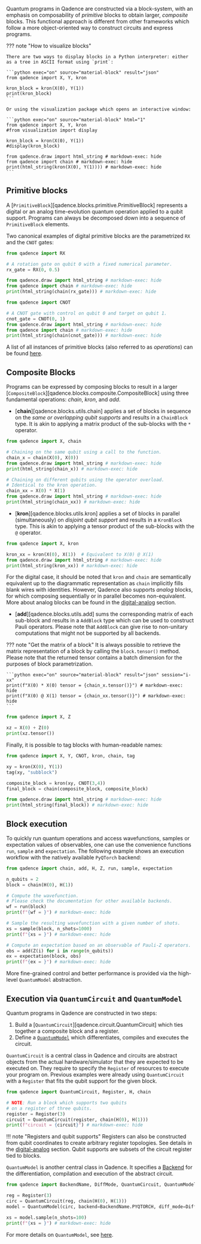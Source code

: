 Quantum programs in Qadence are constructed via a block-system, with an emphasis on composability of
*primitive* blocks to obtain larger, *composite* blocks. This functional approach is different from other frameworks
which follow a more object-oriented way to construct circuits and express programs.

??? note "How to visualize blocks"

	There are two ways to display blocks in a Python interpreter: either as a tree in ASCII format using `print`:

	```python exec="on" source="material-block" result="json"
	from qadence import X, Y, kron

	kron_block = kron(X(0), Y(1))
	print(kron_block)
	```

	Or using the visualization package which opens an interactive window:

	```python exec="on" source="material-block" html="1"
	from qadence import X, Y, kron
	#from visualization import display

	kron_block = kron(X(0), Y(1))
	#display(kron_block)

	from qadence.draw import html_string # markdown-exec: hide
	from qadence import chain # markdown-exec: hide
	print(html_string(kron(X(0), Y(1)))) # markdown-exec: hide
	```

## Primitive blocks

A [`PrimitiveBlock`][qadence.blocks.primitive.PrimitiveBlock] represents a digital or an analog time-evolution quantum operation applied to a qubit support.
Programs can always be decomposed down into a sequence of `PrimitiveBlock` elements.

Two canonical examples of digital primitive blocks are the parametrized `RX` and the `CNOT` gates:

```python exec="on" source="material-block" html="1"
from qadence import RX

# A rotation gate on qubit 0 with a fixed numerical parameter.
rx_gate = RX(0, 0.5)

from qadence.draw import html_string # markdown-exec: hide
from qadence import chain # markdown-exec: hide
print(html_string(chain(rx_gate))) # markdown-exec: hide
```

```python exec="on" source="material-block" html="1"
from qadence import CNOT

# A CNOT gate with control on qubit 0 and target on qubit 1.
cnot_gate = CNOT(0, 1)
from qadence.draw import html_string # markdown-exec: hide
from qadence import chain # markdown-exec: hide
print(html_string(chain(cnot_gate))) # markdown-exec: hide
```

A list of all instances of primitive blocks (also referred to as *operations*) can be found [here](../qadence/operations.md).

## Composite Blocks

Programs can be expressed by composing blocks to result in a larger [`CompositeBlock`][qadence.blocks.composite.CompositeBlock] using three fundamental operations:
_chain_, _kron_, and _add_.

- [**chain**][qadence.blocks.utils.chain] applies a set of blocks in sequence on the *same or overlapping qubit supports* and results in a `ChainBlock` type.
It is akin to applying a matrix product of the sub-blocks with the `*` operator.

```python exec="on" source="material-block" html="1" session="i-xx"
from qadence import X, chain

# Chaining on the same qubit using a call to the function.
chain_x = chain(X(0), X(0))
from qadence.draw import html_string # markdown-exec: hide
print(html_string(chain_x)) # markdown-exec: hide
```
```python exec="on" source="material-block" html="1" session="i-xx"
# Chaining on different qubits using the operator overload.
# Identical to the kron operation.
chain_xx = X(0) * X(1)
from qadence.draw import html_string # markdown-exec: hide
print(html_string(chain_xx)) # markdown-exec: hide
```

- [**kron**][qadence.blocks.utils.kron] applies a set of blocks in parallel (simultaneously) on *disjoint qubit support* and results in a `KronBlock` type. This is akin to applying a tensor product of the sub-blocks with the `@` operator.

```python exec="on" source="material-block" html="1" session="i-xx"
from qadence import X, kron

kron_xx = kron(X(0), X(1))  # Equivalent to X(0) @ X(1)
from qadence.draw import html_string # markdown-exec: hide
print(html_string(kron_xx)) # markdown-exec: hide
```

For the digital case, it should be noted that `kron` and `chain` are semantically equivalent up to the diagrammatic representation as `chain` implicitly fills blank wires with identities.
However, Qadence also supports *analog* blocks, for which composing sequentially or in parallel becomes non-equivalent. More
about analog blocks can be found in the [digital-analog](/digital_analog_qc/analog-basics) section.

- [**add**][qadence.blocks.utils.add] sums the corresponding matrix of
each sub-block and results in a `AddBlock` type which can be used to construct Pauli operators.
Please note that `AddBlock` can give rise to non-unitary computations that might not be supported by all backends.

??? note "Get the matrix of a block"
    It is always possible to retrieve the matrix representation of a block by calling the `block.tensor()` method.
	Please note that the returned tensor contains a batch dimension for the purposes of block parametrization.

    ```python exec="on" source="material-block" result="json" session="i-xx"
    print(f"X(0) * X(0) tensor = {chain_x.tensor()}") # markdown-exec: hide
    print(f"X(0) @ X(1) tensor = {chain_xx.tensor()}") # markdown-exec: hide
    ```

```python exec="on" source="material-block" result="json"
from qadence import X, Z

xz = X(0) + Z(0)
print(xz.tensor())
```

Finally, it is possible to tag blocks with human-readable names:

```python exec="on" source="material-block" html="1" session="getting_started"
from qadence import X, Y, CNOT, kron, chain, tag

xy = kron(X(0), Y(1))
tag(xy, "subblock")

composite_block = kron(xy, CNOT(3,4))
final_block = chain(composite_block, composite_block)

from qadence.draw import html_string # markdown-exec: hide
print(html_string(final_block)) # markdown-exec: hide
```

## Block execution

To quickly run quantum operations and access wavefunctions, samples or expectation values of
observables, one can use the convenience functions `run`, `sample` and `expectation`. The following
example shows an execution workflow with the natively available `PyQTorch` backend:

```python exec="on" source="material-block" result="json" session="index"
from qadence import chain, add, H, Z, run, sample, expectation

n_qubits = 2
block = chain(H(0), H(1))

# Compute the wavefunction.
# Please check the documentation for other available backends.
wf = run(block)
print(f"{wf = }") # markdown-exec: hide

# Sample the resulting wavefunction with a given number of shots.
xs = sample(block, n_shots=1000)
print(f"{xs = }") # markdown-exec: hide

# Compute an expectation based on an observable of Pauli-Z operators.
obs = add(Z(i) for i in range(n_qubits))
ex = expectation(block, obs)
print(f"{ex = }") # markdown-exec: hide
```

More fine-grained control and better performance is provided via the high-level `QuantumModel` abstraction.

## Execution via `QuantumCircuit` and `QuantumModel`

Quantum programs in Qadence are constructed in two steps:

1. Build a [`QuantumCircuit`][qadence.circuit.QuantumCircuit] which ties together a composite block and a register.
2. Define a [`QuantumModel`](/tutorials/quantummodels) which differentiates, compiles and executes the circuit.

`QuantumCircuit` is a central class in Qadence and circuits are abstract
objects from the actual hardware/simulator that they are expected to be executed on.
They require to specify the `Register` of resources to execute your program on. Previous examples
were already using `QuantumCircuit` with a `Register` that fits the qubit support for the given block.

```python exec="on" source="material-block" result="json"
from qadence import QuantumCircuit, Register, H, chain

# NOTE: Run a block which supports two qubits
# on a register of three qubits.
register = Register(3)
circuit = QuantumCircuit(register, chain(H(0), H(1)))
print(f"circuit = {circuit}") # markdown-exec: hide
```

!!! note "Registers and qubit supports"
    Registers can also be constructed from qubit coordinates to create arbitrary register
    topologies. See details in the [digital-analog](/digital_analog_qc/analog-basics.md) section.
	Qubit supports are subsets of the circuit register tied to blocks.


`QuantumModel` is another central class in Qadence. It specifies a [Backend](/tutorials/backend.md) for
the differentiation, compilation and execution of the abstract circuit.

```python exec="on" source="material-block" result="json"
from qadence import BackendName, DiffMode, QuantumCircuit, QuantumModel, Register, H, chain

reg = Register(3)
circ = QuantumCircuit(reg, chain(H(0), H(1)))
model = QuantumModel(circ, backend=BackendName.PYQTORCH, diff_mode=DiffMode.AD)

xs = model.sample(n_shots=100)
print(f"{xs = }") # markdown-exec: hide
```

For more details on `QuantumModel`, see [here](/tutorials/quantummodels).
